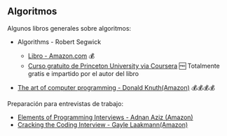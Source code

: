 ## Algoritmos

Algunos libros generales sobre algoritmos:

* Algorithms - Robert Segwick
  * [Libro - Amazon.com](http://amzn.com/032157351X) :moneybag:
  * [Curso gratuito de Princeton University via Coursera](https://www.coursera.org/course/algs4partI) :free: Totalmente gratis e impartido por el autor del libro

* [The art of computer programming - Donald Knuth(Amazon)](http://www.amazon.com/Computer-Programming-Volumes-1-4A-Boxed/dp/0321751043) :moneybag::moneybag::moneybag::moneybag:

Preparación para entrevistas de trabajo:

* [Elements of Programming Interviews - Adnan Aziz (Amazon)](http://amzn.com/1479274836)
* [Cracking the Coding Interview - Gayle Laakmann(Amazon)](http://amzn.com/098478280X)

